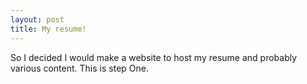 ```yaml
---
layout: post
title: My resume!
---
```

So I decided I would make a website to host my resume and probably various content. This is step One.
